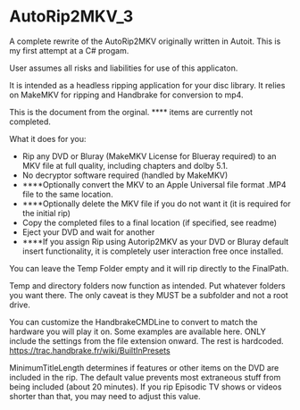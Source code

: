 # AutoRip2MKV_3

A complete rewrite of the AutoRip2MKV originally written in Autoit.  This is my first attempt at a C# progam.

User assumes all risks and liabilities for use of this applicaton.

It is intended as a headless ripping application for your disc library. It relies on MakeMKV for ripping and Handbrake for conversion to mp4.

This is the document from the orginal. **** items are currently not completed.

What it does for you:

* Rip any DVD or Bluray (MakeMKV License for Blueray required) to an MKV file at full quality, including chapters and dolby 5.1. 
* No decryptor software required (handled by MakeMKV)
* ****Optionally convert the MKV to an Apple Universal file format .MP4 file to the same location.
* ****Optionally delete the MKV file if you do not want it (it is required for the initial rip)
* Copy the completed files to a final location (if specified, see readme)
* Eject your DVD and wait for another 
* ****If you assign Rip using Autorip2MKV as your DVD or Bluray default insert functionality, it is completely user interaction free once installed.

You can leave the Temp Folder empty and it will rip directly to the FinalPath.

Temp and directory folders now function as intended.  Put whatever folders you want there.  The only caveat is they MUST be a subfolder and not a root drive.

You can customize the HandbrakeCMDLine to convert to match the hardware you will play it on.
Some examples are available here. ONLY include the settings from the file extension onward.  The rest is hardcoded.
https://trac.handbrake.fr/wiki/BuiltInPresets

MinimumTitleLength determines if features or other items on the DVD are included in the rip.  The default value prevents most extraneous stuff from being included (about 20 minutes).  If you rip Episodic TV shows or videos shorter than that, you may need to adjust this value.

